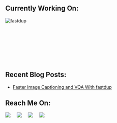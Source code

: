 ## Currently Working On:
<a href="https://github.com/visual-layer/fastdup">
  <img align="left" src="https://github-readme-stats.vercel.app/api/pin/?username=visual-layer&repo=fastdup&show_icons=true&line_height=27&title_color=6aa6f8&text_color=8a919a&icon_color=6aa6f8&bg_color=22272e" alt="fastdup" />
</a>

<br>
<br>
<br>
<br>
<br>
<br>
<br>
<br>

## Recent Blog Posts:
<!-- BLOG-POST-LIST:START -->
- [Faster Image Captioning and VQA With fastdup](https://medium.com/visual-layer/fastdup-now-supports-image-captioning-and-vqa-d6cda09e9b60)
<!-- BLOG-POST-LIST:END -->


## Reach Me On:
<p align="left">
  <a target="_blank"href="https://www.linkedin.com/in/guysinger/"><img src="https://img.shields.io/badge/linkedin-%230077B5.svg?&style=for-the-badge&logo=linkedin&logoColor=white" /></a>&nbsp;&nbsp;&nbsp;&nbsp;
  <a target="_blank"href="https://twitter.com/guy_S25"><img src="https://img.shields.io/badge/twitter-%231DA1F2.svg?&style=for-the-badge&logo=twitter&logoColor=white" /></a>&nbsp;&nbsp;&nbsp;&nbsp;
  <a target="_blank"href="https://medium.com/@guysinger"><img src="https://img.shields.io/badge/Medium%20-%231572B6.svg?&style=for-the-badge&logo=medium&logoColor=white" /></a>&nbsp;&nbsp;&nbsp;&nbsp;
</a>
  <a target="_blank"href="https://www.kaggle.com/guysings"><img src="https://img.shields.io/badge/Kaggle-035a7d.svg?&style=for-the-badge&logo=kaggle&logoColor=white" /></a>&nbsp;&nbsp;&nbsp;&nbsp;
</p>


<!-- 
Old Parts: 
[![Guy Singer on Medium](https://github-readme-medium.vercel.app/?username=guysinger)](https://medium.com/@guysinger)
[![fastdup](https://svg.bookmark.style/api?url=https://github.com/visual-layer/fastdup&mode=dark&style=horizontal)](https://github.com/visual-layer/fastdup) 
-->
